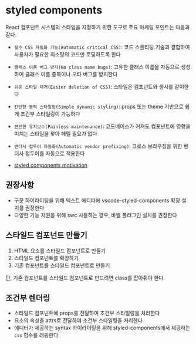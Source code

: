 # styled components

React 컴포넌트 시스템의 스타일을 지정하기 위한 도구로 주요 마케팅 포인트는 다음과 같다.

- `필수 CSS 자동화 기능(Automatic critical CSS)`: 코드 스플리팅 기술과 결합하여 사용자가 필요한 최소량의 코드만 로딩하도록 한다
- `클래스 이름 버그 방지(No class name bugs)`: 고유한 클래스 이름을 자동으로 생성하여 클래스 이름 중복이나 오타 버그를 방지한다
- `쉬운 스타일 제거(Easier deletion of CSS)`: 스타일은 컴포넌트와 생사를 같이한다
- `간단한 동적 스타일링(Simple dynamic styling)`: props 또는 theme 기반으로 쉽게 조건부 스타일링이 가능하다
- `편안한 유지보수(Painless maintenance)`: 코드베이스가 커져도 컴포넌트에 영향을 미치는 스타일을 찾아 헤멜 필요가 없다
- `벤더사 접두어 자동화(Automatic vendor prefixing)`: 크로스 브라우징을 위한 벤더사 접두어를 자동으로 적용한다

- [styled components motivation](https://styled-components.com/docs/basics)

## 권장사항

- 구문 하이라이팅을 위해 텍스트 에디터에 vscode-styled-components 확장 설치를 권장한다
- 다양한 기능 지원을 위해 swc 사용하는 경우, 바벨 플러그인 설치를 권장한다

## 스타일드 컴포넌트 만들기

1. HTML 요소를 스타일드 컴포넌트로 만들기
2. 스타일드 컴포넌트를 확장하기
3. 기존 컴포넌트를 스타일드 컴포넌트로 만들기

단, 기존 컴포넌트를 스타일드 컴포넌트로 만드려면 class를 잡아줘야 한다.

## 조건부 렌더링

- 스타일드 컴포넌트에 props를 전달하여 조건부 스타일링을 처리한다
- 요소의 속성을 attrs로 전달하여 조건부 스타일링을 처리한다
- 에디터가 제공하는 syntax 하이라이팅을 위해 styled-components에서 제공하는 `css` 함수를 래핑한다
